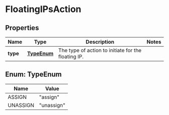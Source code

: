 

# FloatingIPsAction


## Properties

| Name | Type | Description | Notes |
|------------ | ------------- | ------------- | -------------|
|**type** | [**TypeEnum**](#TypeEnum) | The type of action to initiate for the floating IP. |  |



## Enum: TypeEnum

| Name | Value |
|---- | -----|
| ASSIGN | &quot;assign&quot; |
| UNASSIGN | &quot;unassign&quot; |



